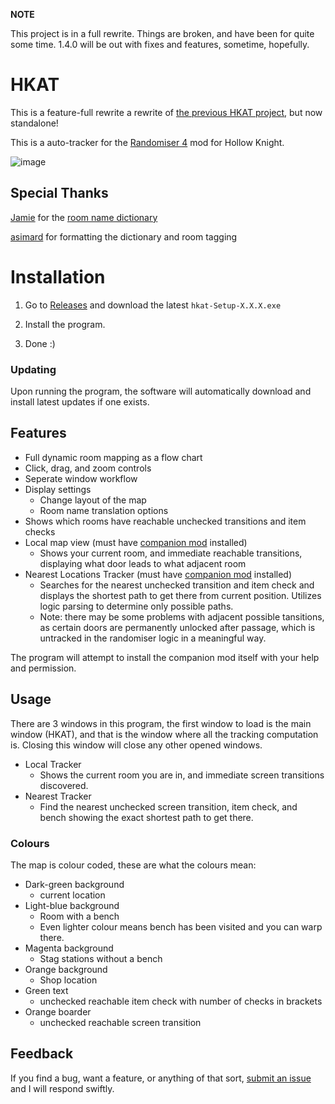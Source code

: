 **NOTE**

This project is in a full rewrite. Things are broken, and have been for quite some time. 1.4.0 will be out with fixes and features, sometime, hopefully.

# HKAT
This is a feature-full rewrite a rewrite of [the previous HKAT project](https://github.com/RanDumSocks/HKAutoTracker), but now standalone!

This is a auto-tracker for the [Randomiser 4](https://github.com/homothetyhk/RandomizerMod) mod for Hollow Knight.

![image](https://user-images.githubusercontent.com/23219465/151241274-c8ffb2e2-8c20-43b2-af07-07272bc2972e.png)

## Special Thanks
[Jamie](https://github.com/ManicJamie) for the [room name dictionary](https://github.com/ManicJamie/HKTranslator/blob/master/TranslatorDictionary.xml)

[asimard](https://github.com/asimard1) for formatting the dictionary and room tagging

# Installation 
1) Go to [Releases](https://github.com/RanDumSocks/HKAutoTrackerElectron/releases) and download the latest `hkat-Setup-X.X.X.exe`

2) Install the program.

3) Done :)

### Updating
Upon running the program, the software will automatically download and install latest updates if one exists.

## Features
- Full dynamic room mapping as a flow chart
- Click, drag, and zoom controls 
- Seperate window workflow
- Display settings
	- Change layout of the map
	- Room name translation options
- Shows which rooms have reachable unchecked transitions and item checks
- Local map view (must have [companion mod](https://github.com/RanDumSocks/HKRoomLogger) installed)
	- Shows your current room, and immediate reachable transitions, displaying what door leads to what adjacent room
- Nearest Locations Tracker (must have [companion mod](https://github.com/RanDumSocks/HKRoomLogger) installed)
	- Searches for the nearest unchecked transition and item check and displays the shortest path to get there from current position. Utilizes logic parsing to determine only possible paths.
   - Note: there may be some problems with adjacent possible tansitions, as certain doors are permanently unlocked after passage, which is untracked in the randomiser logic in a meaningful way.

The program will attempt to install the companion mod itself with your help and permission.

## Usage
There are 3 windows in this program, the first window to load is the main window (HKAT), and that is the window where all the tracking computation is. Closing this window will close any other opened windows.

- Local Tracker
	- Shows the current room you are in, and immediate screen transitions discovered.
- Nearest Tracker
	- Find the nearest unchecked screen transition, item check, and bench showing the exact shortest path to get there.

### Colours
The map is colour coded, these are what the colours mean:
- Dark-green background
	- current location
- Light-blue background
	- Room with a bench
   - Even lighter colour means bench has been visited and you can warp there.
- Magenta background
	- Stag stations without a bench
- Orange background
	- Shop location 
- Green text
	- unchecked reachable item check with number of checks in brackets
- Orange boarder
	- unchecked reachable screen transition

## Feedback
If you find a bug, want a feature, or anything of that sort, [submit an issue](https://github.com/RanDumSocks/HKAutoTrackerElectron/issues/new) and I will respond swiftly.
